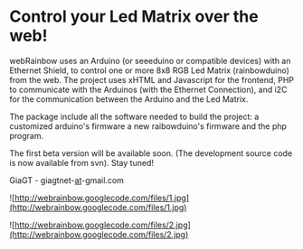 # Control your Led Matrix over the web! #

webRainbow uses an Arduino (or seeeduino or compatible devices) with an Ethernet Shield, to control one or more 8x8 RGB Led Matrix (rainbowduino) from the web. The project uses xHTML and Javascript for the frontend, PHP to communicate with the Arduinos (with the Ethernet Connection), and i2C for the communication between the Arduino and the Led Matrix.

The package include all the software needed to build the project: a customized arduino's firmware a new raibowduino's firmware and the php program.

The first beta version will be available soon.
(The development source code is now available from svn).
Stay tuned!

GiaGT - giagtnet-[at](at.md)-gmail.com

![http://webrainbow.googlecode.com/files/1.jpg](http://webrainbow.googlecode.com/files/1.jpg)


![http://webrainbow.googlecode.com/files/2.jpg](http://webrainbow.googlecode.com/files/2.jpg)